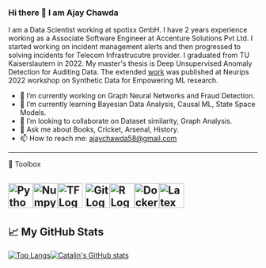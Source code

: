 ### Hi there 👋 I am Ajay Chawda

<!--
**ajaychawda58/ajaychawda58** is a ✨ _special_ ✨ repository because its `README.md` (this file) appears on your GitHub profile.
-->

I am a Data Scientist working at spotixx GmbH. I have 2 years experience working as a Associate Software Engineer at Accenture Solutions Pvt Ltd.
I started working on incident management alerts and then progressed to solving incidents for Telecom Infrastrucutre provider. 
I graduated from TU Kaiserslautern in 2022. My master's thesis is Deep Unsupervised Anomaly Detection for Auditing Data. The extended [work](https://github.com/ajaychawda58/UADAD) was published 
at Neurips 2022 workshop on Synthetic Data for Empowering ML research.

- 🔭 I’m currently working on Graph Neural Networks and Fraud Detection.
- 🌱 I’m currently learning Bayesian Data Analysis, Causal ML, State Space Models.
- 👯 I’m looking to collaborate on Dataset similarity, Graph Analysis.
- 💬 Ask me about Books, Cricket, Arsenal, History.
- 📫 How to reach me: ajaychawda58@gmail.com

---

🧰 Toolbox

<img src="https://cdn.worldvectorlogo.com/logos/python-5.svg" alt="Python Logo" width="50" height="50"/><img src="https://cdn.worldvectorlogo.com/logos/numpy-1.svg" alt="Numpy Logo" width="50" height="50"/><img src="https://cdn.worldvectorlogo.com/logos/tensorflow-2.svg" alt="TF Logo" width="50" height="50"/>
<img src="https://cdn.worldvectorlogo.com/logos/git.svg" alt="Git Logo" width="50" height="50"/><img src="https://cdn.worldvectorlogo.com/logos/r-lang.svg" alt="R Logo" width="50" height="50"/><img src="https://cdn.worldvectorlogo.com/logos/docker.svg" alt="Docker Logo" width="50" height="50"/><img src="https://cdn.worldvectorlogo.com/logos/latex.svg" alt="Latex Logo" width="50" height="50"/>
---

## &#x1f4c8; My GitHub Stats

[![Top Langs](https://github-readme-stats.vercel.app/api/top-langs/?username=ajaychawda58&hide=java,html,css&theme=radical)](https://github.com/anuraghazra/github-readme-stats)[![Catalin's GitHub stats](https://github-readme-stats.vercel.app/api?username=ajaychawda58&theme=radical)](https://github.com/anuraghazra/github-readme-stats)
